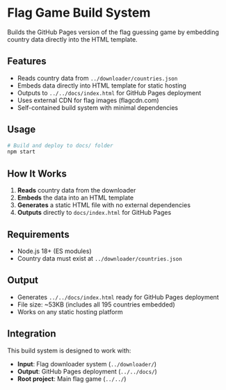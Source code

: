 # Flag Game Build System

Builds the GitHub Pages version of the flag guessing game by embedding country data directly into the HTML template.

## Features

- Reads country data from `../downloader/countries.json`
- Embeds data directly into HTML template for static hosting
- Outputs to `../../docs/index.html` for GitHub Pages deployment
- Uses external CDN for flag images (flagcdn.com)
- Self-contained build system with minimal dependencies

## Usage

```bash
# Build and deploy to docs/ folder
npm start
```

## How It Works

1. **Reads** country data from the downloader
2. **Embeds** the data into an HTML template
3. **Generates** a static HTML file with no external dependencies
4. **Outputs** directly to `docs/index.html` for GitHub Pages

## Requirements

- Node.js 18+ (ES modules)
- Country data must exist at `../downloader/countries.json`

## Output

- Generates `../../docs/index.html` ready for GitHub Pages deployment
- File size: ~53KB (includes all 195 countries embedded)
- Works on any static hosting platform

## Integration

This build system is designed to work with:
- **Input**: Flag downloader system (`../downloader/`)
- **Output**: GitHub Pages deployment (`../../docs/`)
- **Root project**: Main flag game (`../../`)